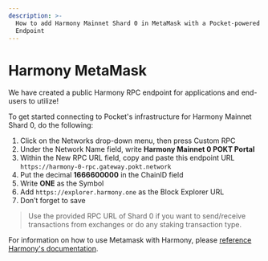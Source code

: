```yaml
---
description: >-
  How to add Harmony Mainnet Shard 0 in MetaMask with a Pocket-powered RPC
  Endpoint
---
```


# Harmony MetaMask

We have created a public Harmony RPC endpoint for applications and end-users to utilize!

To get started connecting to Pocket's infrastructure for Harmony Mainnet Shard 0, do the following: 

1. Click on the Networks drop-down menu, then press Custom RPC 
2. Under the Network Name field, write **Harmony Mainnet 0 POKT Portal** 
3. Within the New RPC URL field, copy and paste this endpoint URL `https://harmony-0-rpc.gateway.pokt.network`
4. Put the decimal **1666600000** in the ChainID field 
5. Write **ONE** as the Symbol 
6. Add `https://explorer.harmony.one` as the Block Explorer URL 
7. Don’t forget to save

> Use the provided RPC URL of Shard 0 if you want to send/receive transactions from exchanges or do any staking transaction type.

For information on how to use Metamask with Harmony, please [reference Harmony's documentation](https://docs.harmony.one/home/network/wallets/browser-extensions-wallets/metamask-wallet).

